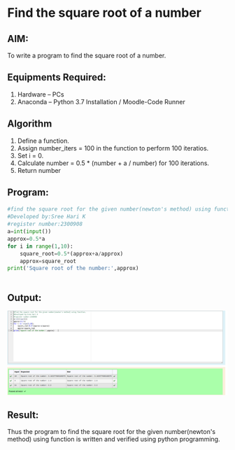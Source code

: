 # Find the square root of a number

## AIM:
To write a program to find the square root of a number.

## Equipments Required:
1. Hardware – PCs
2. Anaconda – Python 3.7 Installation / Moodle-Code Runner

## Algorithm
1. Define a function.
2. Assign number_iters = 100 in the function to perform 100 iteratios.
3. Set i = 0.
4. Calculate  number = 0.5 * (number + a / number) for 100 iterations.
5. Return number

## Program:
```python
#find the square root for the given number(newton's method) using function.
#Developed by:Sree Hari K
#register number:2300908
a=int(input())
approx=0.5*a
for i in range(1,10):
    square_root=0.5*(approx+a/approx)
    approx=square_root
print('Square root of the number:',approx)    
 
```

## Output:
![output](sqrt.png)


## Result:
Thus the program to find the square root for the given number(newton's method) using function is written and verified using python programming.
